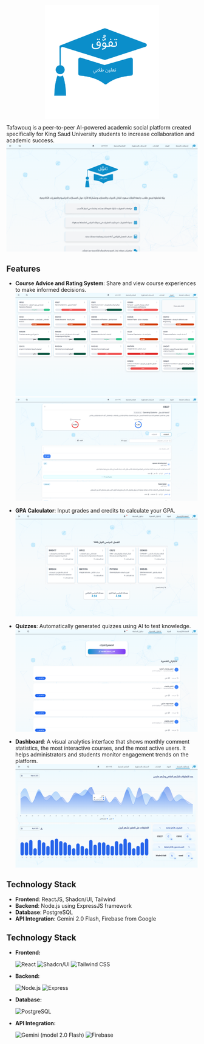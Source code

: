 <p align="center"> 
  <img src="mainLogo.svg" alt="Project Logo" width="300" align="center"> 
</p> 

Tafawouq is a peer-to-peer AI-powered academic social platform created specifically for King Saud University students to increase collaboration and academic success. 
![Landing Page](./ReadMeContent/LandingPage.png)

## Features 
- **Course Advice and Rating System**: Share and view course experiences to make informed decisions. 
![Courses](./ReadMeContent/courses.png)
![Course Page](./ReadMeContent/coursePage.png)

- **GPA Calculator**: Input grades and credits to calculate your GPA. 
![Schedule](./ReadMeContent/Scehdule.png)

- **Quizzes**: Automatically generated quizzes using AI to test knowledge. 
![Quizzes](./ReadMeContent/quizes.png)

- **Dashboard**: A visual analytics interface that shows monthly comment statistics, the most interactive courses, and the most active users. It helps administrators and students monitor engagement trends on the platform.  
![Dashboard](./ReadMeContent/Dashboard.png)

## Technology Stack 
- **Frontend**: ReactJS, Shadcn/UI, Tailwind
- **Backend**: Node.js using ExpressJS framework 
- **Database**: PostgreSQL 
- **API Integration**: Gemini 2.0 Flash, Firebase from Google 
## Technology Stack

- **Frontend:** 

  ![React](https://img.shields.io/badge/React-20232A?logo=react&logoColor=61DAFB&style=flat-square) ![Shadcn/UI](https://img.shields.io/badge/Shadcn/UI-000000?style=flat-square) ![Tailwind CSS](https://img.shields.io/badge/TailwindCSS-06B6D4?logo=tailwindcss&logoColor=white&style=flat-square)

- **Backend:**
  
  ![Node.js](https://img.shields.io/badge/Node.js-339933?logo=nodedotjs&logoColor=white&style=flat-square) 
  ![Express](https://img.shields.io/badge/Express.js-000000?logo=express&logoColor=white&style=flat-square)

- **Database:**

  ![PostgreSQL](https://img.shields.io/badge/PostgreSQL-4169E1?logo=postgresql&logoColor=white&style=flat-square) 

- **API Integration:**

  ![Gemini](https://img.shields.io/badge/Gemini-4285F4?logo=google&logoColor=white&style=flat-square) (model 2.0 Flash) 
  ![Firebase](https://img.shields.io/badge/Firebase-FFCA28?logo=firebase&logoColor=black&style=flat-square) 
